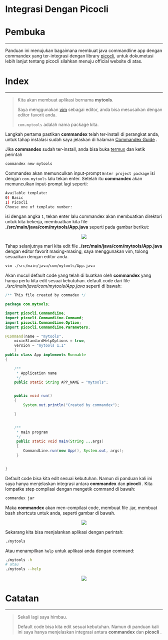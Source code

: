 Integrasi Dengan Picocli
========================



# Pembuka
--------------------------------------------------------
Panduan ini menujukan bagaimana membuat java commandline app dengan commandex yang ter-integrasi dengan library [picocli], untuk dokumetasi lebih lanjut tentang picocli silahkan menuju official website di atas.



# Index
--------------------------------------------------------
> Kita akan membuat aplikasi bernama **mytools**.
>
> Saya menggunakan [vim] sebagai editor, anda bisa mesusaikan 
> dengan editor favorit anda.
>
> `com.mytools` adalah nama package kita.

Langkah pertama pastikan **commandex** telah ter-install di perangkat anda, untuk tahap instalasi sudah saya jelaskan di halaman [Commandex Guide] .

Jika **commandex** sudah ter-install, anda bisa buka [termux] dan ketik perintah

```bash
commandex new mytools
```

Commandex akan memunculkan input-prompt `Enter project package` isi dengan `com.mytools` lalu tekan enter.
Setelah itu **commandex** akan memunculkan input-prompt lagi seperti:

```bash
Available template:
0) Basic
1) Picocli
Choose one of template number:
```

isi dengan angka `1`, tekan enter lalu commandex akan membuatkan direktori untuk kita bekerja, membuatkan kita file **./src/main/java/com/mytools/App.java** seperti pada gambar berikut:

<p align="center">
	<img src="https://amsitlab.github.io/guide/commandex/1.0/images/1.png">
</p>

Tahap selanjutnya mari kita edit file **./src/main/java/com/mytools/App.java** dengan editor favorit masing-masing, saya menggunakan vim, tolong sesuaikan dengan editor anda.

```bash
vim ./src/main/java/com/mytools/App.java
```

Akan mucul default code yang telah di buatkan oleh **commandex** yang hanya perlu kita edit sesuai kebutuhan.
default code dari file _./src/main/java/com/mytools/App.java_ seperti di bawah:

```java
/** This file created by commadex */

package com.mytools;

import picocli.CommandLine;
import picocli.CommandLine.Command;
import picocli.CommandLine.Option;
import picocli.CommandLine.Parameters;

@Command(name = "mytools",
	mixinStandardHelpOptions = true,
	version = "mytools 1.1"
	)
public class App implements Runnable
{

	/**
	 * Application name
	 */
	public static String APP_NAME = "mytools";


	public void run()
	{
		System.out.println("Created by commandex");

	}


	/**
	 * main program
	 */
	 public static void main(String ...args)
	 {
	 	CommandLine.run(new App(), System.out, args);
	 }


}
```

Default code bisa kita edit sesuai kebutuhan.
Namun di panduan kali ini saya hanya menjelaskan integrasi antara **commandex** dan **picocli** .
Kita lompatke step compilasi dengan mengetik command di bawah:

```bash
commandex jar
```

Maka **commandex** akan men-compilasi code, membuat file .jar, membuat bash shortcuts untuk anda, seperti gambar di bawah.

<p align="center">
	<img src="https://amsitlab.github.io/guide/commandex/1.0/images/2.png">
</p>

Sekarang kita bisa menjalankan aplikasi dengan perintah:

```bash
./mytools
```

Atau menampilkan `help` untuk aplikasi anda dengan command:

```bash
./mytools -h
# atau
./mytools --help
```

<p align="center">
	<img src="https://amsitlab.github.io/guide/commandex/1.0/images/3.png">
</p>



# Catatan
--------------------------------------------------------
> Sekali lagi saya himbau.
>
> Default code bisa kita edit sesuai kebutuhan.
> Namun di panduan kali ini saya hanya menjelaskan integrasi antara **commandex** dan **picocli** .




[Commandex Guide]: https://amsitlab.github.io/guide/commandex/1.0/
[termux]: https://termux.net
[tmux]: https://id.m.wikipedia.org/wiki/Tmux
[vim]: https://www.vim.org
[picocli]: https://picocli.info
